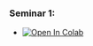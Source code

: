 ### Seminar 1:
* [![Open In Colab](https://colab.research.google.com/assets/colab-badge.svg)](https://colab.research.google.com/github/lizagonch/NLP/blob/master/sem1_preprocessing.ipynb#)
